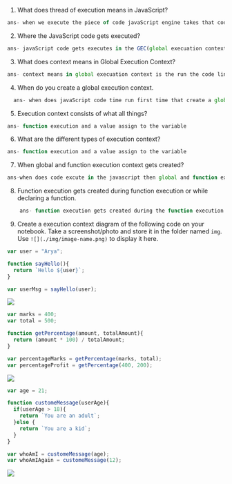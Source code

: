 1. What does thread of execution means in JavaScript?
```js
ans- when we execute the piece of code javaScript engine takes that code execute  line by line that is called the  thread of execuation.
```
2. Where the JavaScript code gets executed?
```js
ans- javaScript code gets executes in the GEC(global execuation context)
```
3. What does context means in Global Execution Context?
```js
ans- context means in global execuation context is the run the code line by line.
```
4. When do you create a global execution context.
```js
  ans- when does javaScript code time run first time that create a global executaion context 
```
5. Execution context consists of what all things?
```js
ans- function execution and a value assign to the variable

```
6. What are the different types of execution context?
```js
ans- function execution and a value assign to the variable

```
7. When global and function execution context gets created?
```js
ans-when does code excute in the javascript then global and function execution context gets created
```
8. Function execution gets created during function execution or while declaring a function.
```js
    ans- function execution gets created during the function execution .
```

9. Create a execution context diagram of the following code on your notebook. Take a screenshot/photo and store it in the folder named `img`. Use `![](./img/image-name.png)` to display it here.



```js
var user = "Arya";

function sayHello(){
  return `Hello ${user}`;
}

var userMsg = sayHello(user);
```

<!-- Put your image here -->

![](./img/image-name.jpg)



```js
var marks = 400;
var total = 500;

function getPercentage(amount, totalAmount){
  return (amount * 100) / totalAmount;
}

var percentageMarks = getPercentage(marks, total);
var percentageProfit = getPercentage(400, 200);
```

<!-- Put your image here -->

![](./img/image-name.jpg)



```js
var age = 21;

function customeMessage(userAge){
  if(userAge > 18){
    return `You are an adult`;
  }else {
    return `You are a kid`;
  }
}

var whoAmI = customeMessage(age);
var whoAmIAgain = customeMessage(12);
```

<!-- Put your image here -->

![](./img/image-name.jpg)